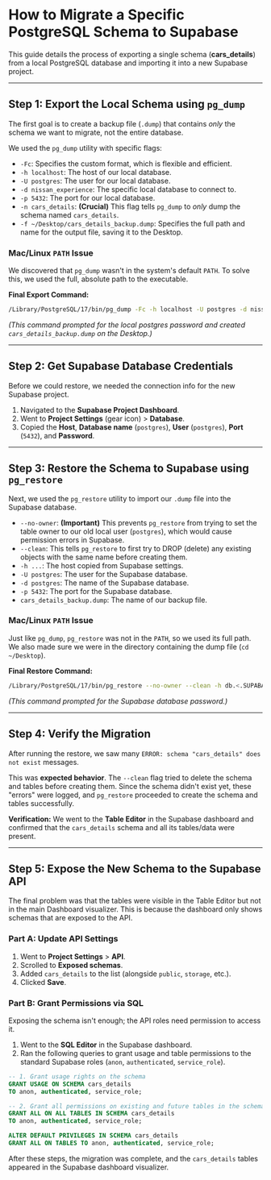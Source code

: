# How to Migrate a Specific PostgreSQL Schema to Supabase

This guide details the process of exporting a single schema (**cars_details**) from a local PostgreSQL database and importing it into a new Supabase project.

---

## Step 1: Export the Local Schema using `pg_dump`

The first goal is to create a backup file (`.dump`) that contains _only_ the schema we want to migrate, not the entire database.

We used the `pg_dump` utility with specific flags:

- `-Fc`: Specifies the custom format, which is flexible and efficient.
- `-h localhost`: The host of our local database.
- `-U postgres`: The user for our local database.
- `-d nissan_experience`: The specific local database to connect to.
- `-p 5432`: The port for our local database.
- `-n cars_details`: **(Crucial)** This flag tells `pg_dump` to _only_ dump the schema named `cars_details`.
- `-f ~/Desktop/cars_details_backup.dump`: Specifies the full path and name for the output file, saving it to the Desktop.

### Mac/Linux `PATH` Issue

We discovered that `pg_dump` wasn't in the system's default `PATH`. To solve this, we used the full, absolute path to the executable.

**Final Export Command:**

```bash
/Library/PostgreSQL/17/bin/pg_dump -Fc -h localhost -U postgres -d nissan_experience -p 5432 -n cars_details -f ~/Desktop/cars_details_backup.dump
```

_(This command prompted for the local postgres password and created `cars_details_backup.dump` on the Desktop.)_

---

## Step 2: Get Supabase Database Credentials

Before we could restore, we needed the connection info for the new Supabase project.

1. Navigated to the **Supabase Project Dashboard**.
2. Went to **Project Settings** (gear icon) > **Database**.
3. Copied the **Host**, **Database name** (`postgres`), **User** (`postgres`), **Port** (`5432`), and **Password**.

---

## Step 3: Restore the Schema to Supabase using `pg_restore`

Next, we used the `pg_restore` utility to import our `.dump` file into the Supabase database.

- `--no-owner`: **(Important)** This prevents `pg_restore` from trying to set the table owner to our old local user (`postgres`), which would cause permission errors in Supabase.
- `--clean`: This tells `pg_restore` to first try to DROP (delete) any existing objects with the same name before creating them.
- `-h ...`: The host copied from Supabase settings.
- `-U postgres`: The user for the Supabase database.
- `-d postgres`: The name of the Supabase database.
- `-p 5432`: The port for the Supabase database.
- `cars_details_backup.dump`: The name of our backup file.

### Mac/Linux `PATH` Issue

Just like `pg_dump`, `pg_restore` was not in the `PATH`, so we used its full path. We also made sure we were in the directory containing the dump file (`cd ~/Desktop`).

**Final Restore Command:**

```bash
/Library/PostgreSQL/17/bin/pg_restore --no-owner --clean -h db.<.SUPABASE HOST.>.supabase.co -U postgres -d postgres -p 5432 cars_details_backup.dump
```

_(This command prompted for the Supabase database password.)_

---

## Step 4: Verify the Migration

After running the restore, we saw many `ERROR: schema "cars_details" does not exist` messages.

This was **expected behavior**. The `--clean` flag tried to delete the schema and tables before creating them. Since the schema didn't exist yet, these "errors" were logged, and `pg_restore` proceeded to create the schema and tables successfully.

**Verification:** We went to the **Table Editor** in the Supabase dashboard and confirmed that the `cars_details` schema and all its tables/data were present.

---

## Step 5: Expose the New Schema to the Supabase API

The final problem was that the tables were visible in the Table Editor but not in the main Dashboard visualizer. This is because the dashboard only shows schemas that are exposed to the API.

### Part A: Update API Settings

1. Went to **Project Settings** > **API**.
2. Scrolled to **Exposed schemas**.
3. Added `cars_details` to the list (alongside `public`, `storage`, etc.).
4. Clicked **Save**.

### Part B: Grant Permissions via SQL

Exposing the schema isn't enough; the API roles need permission to access it.

1. Went to the **SQL Editor** in the Supabase dashboard.
2. Ran the following queries to grant usage and table permissions to the standard Supabase roles (`anon`, `authenticated`, `service_role`).

```sql
-- 1. Grant usage rights on the schema
GRANT USAGE ON SCHEMA cars_details
TO anon, authenticated, service_role;

-- 2. Grant all permissions on existing and future tables in the schema
GRANT ALL ON ALL TABLES IN SCHEMA cars_details
TO anon, authenticated, service_role;

ALTER DEFAULT PRIVILEGES IN SCHEMA cars_details
GRANT ALL ON TABLES TO anon, authenticated, service_role;
```

After these steps, the migration was complete, and the `cars_details` tables appeared in the Supabase dashboard visualizer.

```

```
